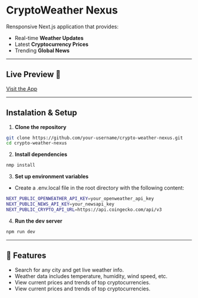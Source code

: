 # CryptoWeather Nexus

Rensponsive Next.js application that provides:

- Real-time **Weather Updates**
- Latest **Cryptocurrency Prices**
- Trending **Global News**

---

## Live Preview 🚀

[Visit the App](https://crypto-weather-nexus-taupe.vercel.app/)

---

## Instalation & Setup

1. **Clone the repository**
```bash
git clone https://github.com/your-username/crypto-weather-nexus.git
cd crypto-weather-nexus

```
2. **Install dependencies**
 ```bash
 nmp install 

```
3. **Set up environment variables**
- Create a .env.local file in the root directory with the following content:
```bash
NEXT_PUBLIC_OPENWEATHER_API_KEY=your_openweather_api_key
NEXT_PUBLIC_NEWS_API_KEY=your_newsapi_key
NEXT_PUBLIC_CRYPTO_API_URL=https://api.coingecko.com/api/v3

```
4. **Run the dev server**
```bash
npm run dev
```
---

## 📌 Features

- Search for any city and get live weather info.
- Weather data includes temperature, humidity, wind speed, etc.
- View current prices and trends of top cryptocurrencies.
- View current prices and trends of top cryptocurrencies.
